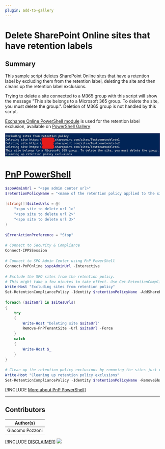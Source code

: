 ```yaml
---
plugin: add-to-gallery
---
```


# Delete SharePoint Online sites that have retention labels

## Summary

This sample script deletes SharePoint Online sites that have a retention label by excluding them from the retention label, deleting the site and then cleans up the retention label exclusions.

Trying to delete a site connected to a M365 group with this script will show the message "This site belongs to a Microsoft 365 group. To delete the site, you must delete the group.". Deletion of M365 group is not handled by this script.

[Exchange Online PowerShell module](https://learn.microsoft.com/en-us/powershell/exchange/exchange-online-powershell-v2) is used for the retention label exclusion, available on [PowerShell Gallery](https://www.powershellgallery.com/packages/ExchangeOnlineManagement)

![Example Screenshot](assets/example.png)

# [PnP PowerShell](#tab/pnpps)

```powershell
$spoAdminUrl = "<spo admin center url>"
$retentionPolicyName = "<name of the retention policy applied to the sites>"

[string[]]$sitesUrls = @(
    "<spo site to delete url 1>"
    "<spo site to delete url 2>"
    "<spo site to delete url 3>"
)

$ErrorActionPreference = "Stop"

# Connect to Security & Compliance
Connect-IPPSSession

# Connect to SPO Admin Center using PnP PowerShell
Connect-PnPOnline $spoAdminUrl -Interactive

# Exclude the SPO sites from the retention policy.
# This might take a few minutes to take effect. Use Get-RetentionCompliancePolicy -DistributionDetail "Test 2 years" | Select-Object Distribution* to check the distribution status
Write-Host "Excluding sites from retention policy"
Set-RetentionCompliancePolicy -Identity $retentionPolicyName -AddSharePointLocationException $sitesUrls

foreach ($siteUrl in $sitesUrls)
{
    try
    {
        Write-Host "Deleting site $siteUrl"
        Remove-PnPTenantSite -Url $siteUrl -Force
    }
    catch
    {
        Write-Host $_
    }
}

# Clean up the retention policy exclusions by removing the sites just deleted
Write-Host "Cleaning up retention policy exclusions"
Set-RetentionCompliancePolicy -Identity $retentionPolicyName -RemoveSharePointLocationException $sitesUrls
```
[!INCLUDE [More about PnP PowerShell](../../docfx/includes/MORE-PNPPS.md)]
***

## Contributors

| Author(s) |
|-----------|
| Giacomo Pozzoni |


[!INCLUDE [DISCLAIMER](../../docfx/includes/DISCLAIMER.md)]
<img src="https://m365-visitor-stats.azurewebsites.net/script-samples/scripts/template-script-submission" aria-hidden="true" />